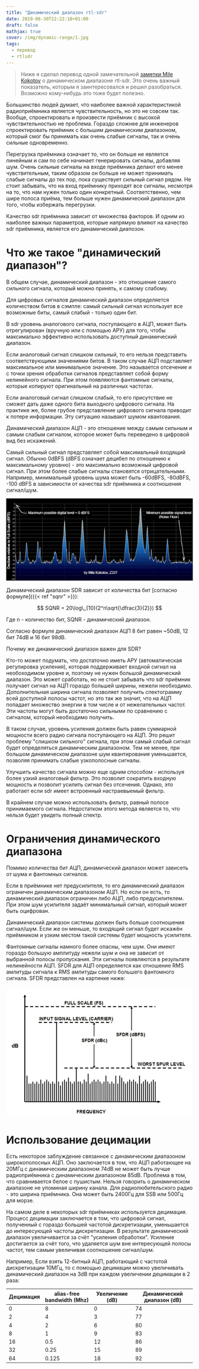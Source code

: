 ```yaml
---
title: "Динамический диапазон rtl-sdr"
date: 2019-06-30T22:22:18+01:00
draft: false
mathjax: true
cover: /img/dynamic-range/1.jpg
tags:
  - перевод
  - rtlsdr
---
```

> Ниже я сделал перевод одной замечательной [заметки Mile Kokotov](https://www.qsl.net/z33t/dynamic_range_eng.html) о динамическом диапазоне rtl-sdr. Это очень важный показатель, которым я заинтересовался и решил разобраться. Возможно кому-нибудь это тоже будет полезно.

Большинство людей думает, что наиболее важной характеристикой радиоприёмника является чувствительность, но это не совсем так. Вообще, спроектировать и произвести приёмник с высокой чувствительностью не проблема. Гораздо сложнее для инженеров спроектировать приёмник с большим динамическим диапазоном, который смог бы принимать как очень слабые сигналы, так и очень сильные одновременно.

Перегрузка приёмника означает то, что он больше не является линейным и сам по себе начинает генерировать сигналы, добавляя шум. Очень сильные сигналы на входе приёмника делают его менее чувствительным, таким образом он больше не может принимать слабые сигналы до тех пор, пока существует сильный сигнал рядом. Не стоит забывать, что на вход приёмнику приходят все сигналы, несмотря на то, что нам нужен только один конкретный. Соответственно, чем шире полоса приёма, тем больше нужен динамический диапазон для того, чтобы избержать перегрузки.

Качество sdr приёмника зависит от множества факторов. И одним из наиболее важных параметров, которые напрямую влияют на качество sdr приёмника, является его динамический диапозон.

# Что же такое "динамический диапазон"?

В общем случае, динамический диапазон - это отношение самого сильного сигнала, который можно принять, к самому слабому.

Для цифровых сигналов динамический диапазон определяется количеством битов в сэмпле: самый сильный сигнал использует все возможные биты, самый слабый - только один бит.

В sdr уровень аналогового сигнала, поступающего в АЦП, может быть отрегулирован (вручную или с помощью АРУ) для того, чтобы максимально эффективно использовать доступный динамический диапазон. 

Если аналоговый сигнал слишком сильный, то его нельзя представить соответствующими значениями битов. В таком случае АЦП подставляет максимальное или минимальное значение. Это называется отсечение и с точки зрения обработки сигналов представляет собой форму нелинейного сигнала. При этом появляются фантомные сигналы, которые копируют оригинальный на различных частотах.

Если аналоговый сигнал слишком слабый, то его присутствие не сможет дать даже одного бита выходного цифрового сигнала. На практике же, более грубое представление цифрового сигнала приводит к потере информации. Эту ситуацию называют шумом квантования.

Динамический диапазон АЦП - это отношение между самым сильным и самым слабым сигналом, которое может быть переведено в цифровой вид без искажений.

Самый сильный сигнал представляет собой максимальный входящий сигнал. Обычно 0dBFS (dBFS означает децибел по отношению к максимальному уровню) - это максимально возможный цифровой сигнал. При этом более слабые сигналы становятся отрицательными. Например, минимальный уровень шума может быть -60dBFS, -80dBFS, -100 dBFS в зависимости от качества sdr приёмника и соотношения сигнал/шум.

![](/img/dynamic-range/1.jpg)

Динамический диапазон SDR зависит от количества бит [согласно формуле]({{< ref "sqnr" >}}):

$$
SQNR = 20\log\_{10}(2^n\sqrt{\dfrac{3}{2}})
$$

Где n - количество бит, SQNR - динамический диапазон.

Согласно формуле динамический диапазон АЦП 8 бит равен ~50dB, 12 бит 74dB и 16 бит 98dB.

Почему же динамический диапазон важен для SDR?

Кто-то может подумать, что достаточно иметь АРУ (автоматическая регулировка усиления), которая поддерживает входной сигнал на необоходимом уровне и, поэтому не нужен большой динамический диапазон. Это может сработать, но не стоит забывать что sdr приёмник получает сигнал на АЦП гораздо большей ширины, нежели необходимо. Дополнительная ширина сигнала позволяет получить спектограмму всей доступной полосы частот, но это так же значит, что на АЦП попадает множество энергии в том числе и от нежелательных частот. Эти частоты могут быть достаточно сильными по сравнению с сигналом, который необходимо получить.

В таком случае, уровень усиления должен быть равен суммарной мощности всего радио сигнала поступающего на АЦП. Это решит проблему "слишком сильного" сигнала, при этом самый слабый сигнал будет определяться динамическим диапазоном. Тем не менее, при большом динамическом диапазоне шум квантирования уменьшается, позволяя принимать слабые узкополосные сигналы.

Улучшить качество сигнала можно еще одним способом - используя более узкий аналоговый фильтр. Это позволит сократить входную мощность и позволит усилить сигнал без отсечения. Однако, это работает если sdr имеет встроенный настраевыемый фильтр.

В крайнем случае можно использовать фильтр, равный полосе принимаемого сигнала. Недостатком этого метода является то, что нельзя будет увидеть полный спектр.

# Ограничения динамического диапазона

Помимо количества бит АЦП, динамический диапазон может зависеть от шума и фантомных сигналов.

Если в приёмнике нет предусилителя, то его динамический диапазон ограничен динамическим диапазоном АЦП. Но если он есть, то динамический диапазон ограничен либо АЦП, либо предусилителем. При этом шум усилителя задаёт минимальный сигнал, который может быть оцифрован.

Динамический диапазон системы должен быть больше соотношения сигнал/шум. Если же он меньше, то входящий сигнал будет искажён приёмником и узким местом такой системы будет мощность усилителя.

Фантомные сигналы намного более опасны, чем шум. Они имеют гораздо большую амплитуду нежели шум и она не зависит от выбранной полосы пропускания. Эти сигналы появляются в результате нелинейности АЦП. SFDR для АЦП определяется как отношение RMS амлитуды сигнала к RMS амлитуды самого большего фантомного сигнала. SFDR представлен на картинке ниже:

![SFDR](/img/dynamic-range/sfdr.jpg)

# Использование децимации 

Есть некоторое заблуждение связанное с динамическим диапазоном широкополосных АЦП. Оно заключается в том, что АЦП работающее на 20МГц с динамическим диапазоном 74dB не может быть лучше радиоприёмника с динамическим диапазоном 85dB. Проблема в том, что сравнивается белое с пушистым. Нельзя говорить о динамическом диапазоне не упоминая ширину канала. Для радиолюбительского радио - это ширина приёмника. Она может быть 2400Гц для SSB или 500Гц для морзе. 

На самом деле в некоторых sdr приёмниках используется децимация. Процесс децимации заключается в том, что цифровой сигнал, полученный с гораздо большей частотой дискретизации, уменьшается до интересующей частоты дискретизации. В результате динамический диапазон увеличивается за счёт "усиления обработки". Усиление достигается за счёт того, что удаляется шум вне интересующей полосы частот, тем самым увеличивая соотношение сигнал/шум.

Например, Если взять 12-битный АЦП, работающий с частотой дискретизации 10МГц, то с помощью децимации можно увеличивать динамический диапазон на 3dB при каждом увеличении децимации в 2 раза:

<table>
<thead>
	<tr>
		<th>Децимация</th>
		<th>alias-free bandwidth (Mhz)</th>
		<th>Увеличение (dB)</th>
		<th>Динамический диапазон (dB)</th>
	</tr>
</thead>
<tbody>
	<tr>
		<td>0</td>
		<td>8</td>
		<td>0</td>
		<td>74</td>
	</tr>
	<tr>
		<td>2</td>
		<td>4</td>
		<td>3</td>
		<td>77</td>
	</tr>
	<tr>
		<td>4</td>
		<td>2</td>
		<td>6</td>
		<td>80</td>
	</tr>
	<tr>
		<td>8</td>
		<td>1</td>
		<td>9</td>
		<td>83</td>
	</tr>
	<tr>
		<td>16</td>
		<td>0.5</td>
		<td>12</td>
		<td>86</td>
	</tr>
	<tr>
		<td>32</td>
		<td>0.25</td>
		<td>15</td>
		<td>89</td>
	</tr>
	<tr>
		<td>64</td>
		<td>0.125</td>
		<td>18</td>
		<td>92</td>
	</tr>
</tbody>
</table>

